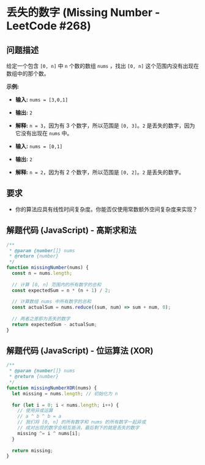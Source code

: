 # 丢失的数字 (Missing Number - LeetCode #268)

## 问题描述

给定一个包含 `[0, n]` 中 `n` 个数的数组 `nums` ，找出 `[0, n]` 这个范围内没有出现在数组中的那个数。

**示例:**

- **输入:** `nums = [3,0,1]`
- **输出:** `2`
- **解释:** `n = 3`，因为有 3 个数字，所以范围是 `[0, 3]`。`2` 是丢失的数字，因为它没有出现在 `nums` 中。

- **输入:** `nums = [0,1]`
- **输出:** `2`
- **解释:** `n = 2`，因为有 2 个数字，所以范围是 `[0, 2]`。`2` 是丢失的数字。

## 要求

- 你的算法应具有线性时间复杂度。你能否仅使用常数额外空间复杂度来实现？

## 解题代码 (JavaScript) - 高斯求和法

```javascript
/**
 * @param {number[]} nums
 * @return {number}
 */
function missingNumber(nums) {
  const n = nums.length;
  
  // 计算 [0, n] 范围内的所有数字的总和
  const expectedSum = n * (n + 1) / 2;
  
  // 计算数组 nums 中所有数字的总和
  const actualSum = nums.reduce((sum, num) => sum + num, 0);
  
  // 两者之差即为丢失的数字
  return expectedSum - actualSum;
}
```

## 解题代码 (JavaScript) - 位运算法 (XOR)

```javascript
/**
 * @param {number[]} nums
 * @return {number}
 */
function missingNumberXOR(nums) {
  let missing = nums.length; // 初始化为 n
  
  for (let i = 0; i < nums.length; i++) {
    // 使用异或运算
    // a ^ b ^ b = a
    // 我们将 [0, n] 的所有数字和 nums 的所有数字一起异或
    // 成对出现的数字会相互抵消，最后剩下的就是丢失的数字
    missing ^= i ^ nums[i];
  }
  
  return missing;
}
```
